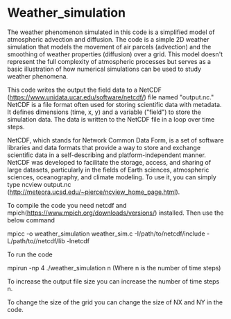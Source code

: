 # Weather_simulation
The weather phenomenon simulated in this code is a simplified model of atmospheric advection and diffusion. The code is a simple 2D weather simulation that models the movement of air parcels (advection) and the smoothing of weather properties (diffusion) over a grid. This model doesn't represent the full complexity of atmospheric processes but serves as a basic illustration of how numerical simulations can be used to study weather phenomena.

This code writes the output the field data to a NetCDF (https://www.unidata.ucar.edu/software/netcdf/) file named "output.nc." NetCDF is a file format often used for storing scientific data with metadata. It defines dimensions (time, x, y) and a variable ("field") to store the simulation data. The data is written to the NetCDF file in a loop over time steps.

NetCDF, which stands for Network Common Data Form, is a set of software libraries and data formats that provide a way to store and exchange scientific data in a self-describing and platform-independent manner. NetCDF was developed to facilitate the storage, access, and sharing of large datasets, particularly in the fields of Earth sciences, atmospheric sciences, oceanography, and climate modeling. To use it, you can simply type ncview output.nc (http://meteora.ucsd.edu/~pierce/ncview_home_page.html).

To compile the code you need netcdf and mpich(https://www.mpich.org/downloads/versions/) installed. Then use the below command 

mpicc -o weather_simulation weather_sim.c -I/path/to/netcdf/include -L/path/to//netcdf/lib -lnetcdf

To run the code

mpirun -np 4 ./weather_simulation n (Where n is the number of time steps)

To increase the output file size you can increase the number of time steps n.

To change the size of the grid you can change the size of NX and NY in the code.
